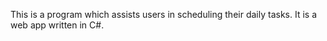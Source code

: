 This is a program which assists users in scheduling their daily tasks.
It is a web app written in C#.
